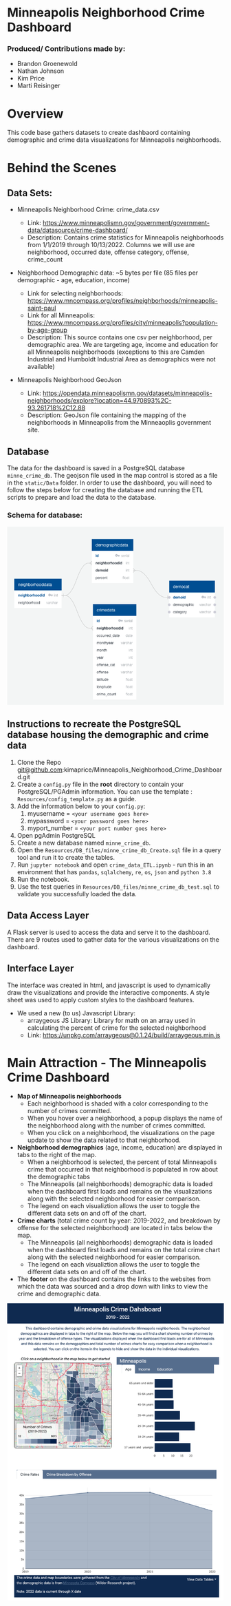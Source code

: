 # Minneapolis Neighborhood Crime Dashboard

### Produced/ Contributions made by:

* Brandon Groenewold
* Nathan Johnson
* Kim Price
* Marti Reisinger

# Overview
This code base gathers datasets to create dashbaord containing demographic and crime data visualizations for Minneapolis neighborhoods. 

# Behind the Scenes

## Data Sets:

 * Minneapolis Neighborhood Crime: crime_data.csv
	* Link: https://www.minneapolismn.gov/government/government-data/datasource/crime-dashboard/
	* Description: Contains crime statistics for Minneapolis neighborhoods from 1/1/2019 through 10/13/2022.  Columns we will use are neighborhood, occurred date, offense category, offense, crime_count 

* Neighborhood Demographic data: ~5 bytes per file (85 files per demographic - age, education, income)
	* Link for selecting neighborhoods: https://www.mncompass.org/profiles/neighborhoods/minneapolis-saint-paul
	* Link for all Minneapolis: https://www.mncompass.org/profiles/city/minneapolis?population-by-age-group
	* Description: This source contains one csv per neighborhood, per demographic area. We are targeting age, income and education for all Minneapolis neighborhoods (exceptions to this are Camden Industrial and Humboldt Industrial Area as demographics were not available)
	
* Minneapolis Neighborhood GeoJson
	* Link:  https://opendata.minneapolismn.gov/datasets/minneapolis-neighborhoods/explore?location=44.970893%2C-93.261718%2C12.88
	* Description: GeoJson file containing the mapping of the neighborhoods in Minneapolis from the Minneaoplis government site.


## Database
The data for the dashboard is saved in a PostgreSQL database ``minne_crime_db``.  The geojson file used in the map control is stored as a file in the ``static/Data`` folder.  In order to use the dashboard, you will need to follow the steps below for creating the database and running the ETL scripts to prepare and load the data to the database.

### Schema for database:

![alt text](/Resources/DB_files/DB_schema.png)


## Instructions to recreate the PostgreSQL database housing the demographic and crime data

 1. Clone the Repo git@github.com:kimaprice/Minneapolis_Neighborhood_Crime_Dashboard.git
 1. Create a `config.py` file in the **root** directory to contain your PostgreSQL/PGAdmin information. You can use the template : `Resources/config_template.py` as a guide.
 1. Add the information below to your `config.py`:
	1. myusername = `<your username goes here>`
	1. mypassword = `<your password goes here>`
	1. myport_number = `<your port number goes here>`
 1. Open pgAdmin PostgreSQL
 1. Create a new database named ``minne_crime_db``.
 1. Open the ``Resources/DB_files/minne_crime_db_Create.sql`` file in a query tool and run it to create the tables.
 1. Run ``jupyter notebook`` and open ``crime_data_ETL.ipynb`` - run this in an environment that has `pandas`, `sqlalchemy`, `re`, `os`, `json` and `python 3.8`
 1. Run the notebook.
 1. Use the test queries in ``Resources/DB_files/minne_crime_db_test.sql`` to validate you successfully loaded the data.

## Data Access Layer
A Flask server is used to access the data and serve it to the dashboard.  There are 9 routes used to gather data for the various visualizations on the dashboard.

## Interface Layer
The interface was created in html, and javascript is used to dynamically draw the visualizations and provide the interactive components.  A style sheet was used to apply custom styles to the dashboard features.
 * We used a new (to us) Javascript Library:
	* arraygeous JS Library: Library for math on an array used in calculating the percent of crime for the selected neighborhood
	* Link: https://unpkg.com/arraygeous@0.1.24/build/arraygeous.min.js

# Main Attraction - The Minneapolis Crime Dashboard
 * **Map of Minneapolis neighborhoods**
	* Each neighborhood is shaded with a color corresponding to the number of crimes committed.
	* When you hover over a neighborhood, a popup displays the name of the neighborhood along with the number of crimes committed.
	* When you click on a neighborhood, the visualizations on the page update to show the data related to that neighborhood.
 * **Neighborhood demographics** (age, income, education) are displayed in tabs to the right of the map.
	* When a neighborhood is selected, the percent of total Minneapolis crime that occurred in that neighborhood is populated in row about the demographic tabs
	* The Minneapolis (all neighborhoods) demographic data is loaded when the dashboard first loads and remains on the visualizations along with the selected neighborhood for easier comparison.
	* The legend on each visualiztion allows the user to toggle the different data sets on and off of the chart.
 * **Crime charts** (total crime count by year: 2019-2022, and breakdown by offense for the selected neighborhood) are located in tabs below the map.
	* The Minneapolis (all neighborhoods) demographic data is loaded when the dashboard first loads and remains on the total crime chart along with the selected neighborhood for easier comparison.
	* The legend on each visualiztion allows the user to toggle the different data sets on and off of the chart.
*  The **footer** on the dashboard contains the links to the websites from which the data was sourced and a drop down with links to view the crime and demographic data. 

![alt text](/Resources/dashboard.png)
